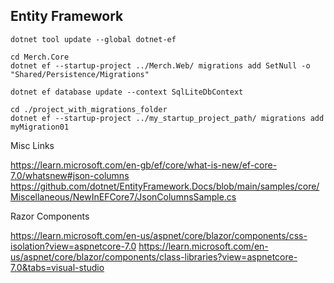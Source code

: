 ## Entity Framework

`dotnet tool update --global dotnet-ef`

`cd Merch.Core`  
`dotnet ef --startup-project ../Merch.Web/ migrations add SetNull -o "Shared/Persistence/Migrations"`

`dotnet ef database update --context SqlLiteDbContext`

`cd ./project_with_migrations_folder`  
`dotnet ef --startup-project ../my_startup_project_path/ migrations add myMigration01`

Misc Links

https://learn.microsoft.com/en-gb/ef/core/what-is-new/ef-core-7.0/whatsnew#json-columns  
https://github.com/dotnet/EntityFramework.Docs/blob/main/samples/core/Miscellaneous/NewInEFCore7/JsonColumnsSample.cs

Razor Components

https://learn.microsoft.com/en-us/aspnet/core/blazor/components/css-isolation?view=aspnetcore-7.0
https://learn.microsoft.com/en-us/aspnet/core/blazor/components/class-libraries?view=aspnetcore-7.0&tabs=visual-studio
